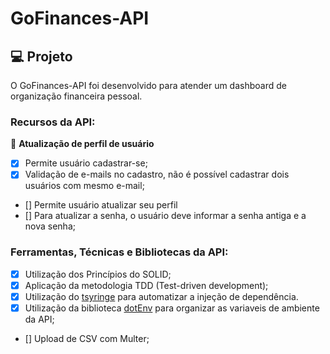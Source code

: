 # GoFinances-API

## 💻 Projeto

O GoFinances-API foi desenvolvido para atender um dashboard de organização
financeira pessoal.

### Recursos da API:

👥 **Atualização de perfil de usuário**

- [x] Permite usuário cadastrar-se;
- [x] Validação de e-mails no cadastro, não é possível cadastrar dois usuários com mesmo e-mail;
- [] Permite usuário atualizar seu perfil
- [] Para atualizar a senha, o usuário deve informar a senha antiga e a nova senha;

### Ferramentas, Técnicas e Bibliotecas da API:

- [x] Utilização dos Princípios do SOLID;
- [x] Aplicação da metodologia TDD (Test-driven development);
- [x] Utilização do [tsyringe](https://github.com/microsoft/tsyringe) para automatizar a injeção de dependência.
- [x] Utilização da biblioteca [dotEnv](https://www.npmjs.com/package/dotenv) para organizar as variaveis de ambiente da API;
- [] Upload de CSV com Multer;
